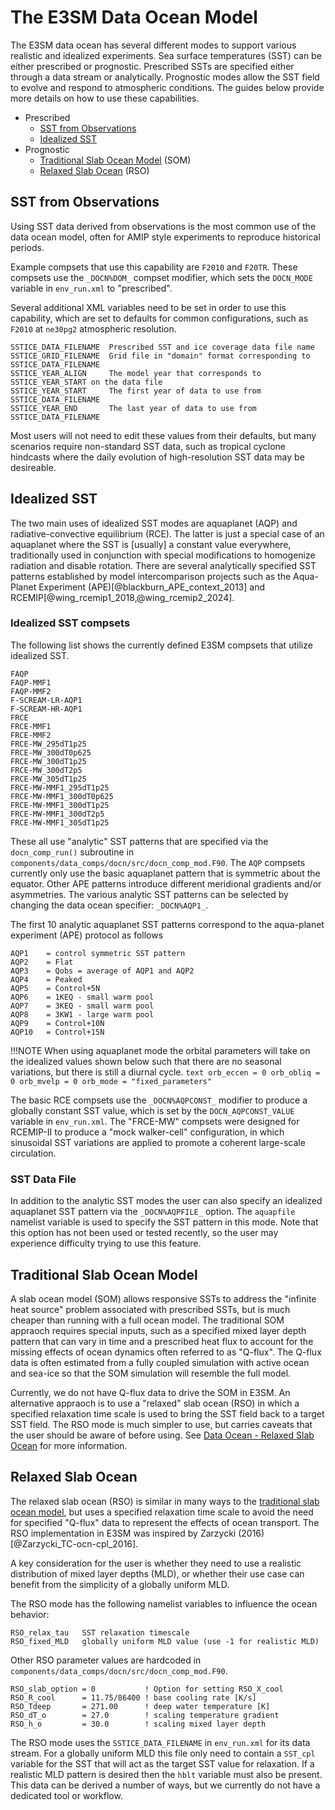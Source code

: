# The E3SM Data Ocean Model

<!-- disable certain linter checks here for more readable nested markdown  -->
<!-- markdownlint-disable  MD007 --> <!-- ul-indent -->

The E3SM data ocean has several different modes to support various realistic and idealized experiments. Sea surface temperatures (SST) can be either prescribed or prognostic. Prescribed SSTs are specified either through a data stream or analytically. Prognostic modes allow the SST field to evolve and respond to atmospheric conditions. The guides below provide more details on how to use these capabilities.

- Prescribed
    - [SST from Observations](#sst-from-observations)
    - [Idealized SST](#idealized-sst)
- Prognostic
    - [Traditional Slab Ocean Model](#traditional-slab-ocean-model) (SOM)
    - [Relaxed Slab Ocean](#relaxed-slab-ocean) (RSO)

## SST from Observations

Using SST data derived from observations is the most common use of the data ocean model, often for AMIP style experiments to reproduce historical periods.

Example compsets that use this capability are `F2010` and `F20TR`. These compsets use the `_DOCN%DOM_` compset modifier, which sets the `DOCN_MODE` variable in `env_run.xml`  to "prescribed".

Several additional XML variables need to be set in order to use this capability, which are set to defaults for common configurations, such as `F2010` at `ne30pg2` atmospheric resolution.

```text
SSTICE_DATA_FILENAME  Prescribed SST and ice coverage data file name
SSTICE_GRID_FILENAME  Grid file in "domain" format corresponding to SSTICE_DATA_FILENAME
SSTICE_YEAR_ALIGN     The model year that corresponds to SSTICE_YEAR_START on the data file
SSTICE_YEAR_START     The first year of data to use from SSTICE_DATA_FILENAME
SSTICE_YEAR_END       The last year of data to use from SSTICE_DATA_FILENAME
```

Most users will not need to edit these values from their defaults, but many scenarios require non-standard SST data, such as tropical cyclone hindcasts where the daily evolution of high-resolution SST data may be desireable.

## Idealized SST

The two main uses of idealized SST modes are aquaplanet (AQP) and radiative-convective equilibrium (RCE). The latter is just a special case of an aquaplanet where the SST is [usually] a constant value everywhere, traditionally used in conjunction with special modifications to homogenize radiation and disable rotation. There are several analytically specified SST patterns established by model intercomparison projects such as the Aqua-Planet Experiment (APE)[@blackburn_APE_context_2013] and RCEMIP[@wing_rcemip1_2018,@wing_rcemip2_2024].

### Idealized SST compsets

The following list shows the currently defined E3SM compsets that utilize idealized SST.

```text
FAQP
FAQP-MMF1
FAQP-MMF2
F-SCREAM-LR-AQP1
F-SCREAM-HR-AQP1
FRCE
FRCE-MMF1
FRCE-MMF2
FRCE-MW_295dT1p25
FRCE-MW_300dT0p625
FRCE-MW_300dT1p25
FRCE-MW_300dT2p5
FRCE-MW_305dT1p25
FRCE-MW-MMF1_295dT1p25
FRCE-MW-MMF1_300dT0p625
FRCE-MW-MMF1_300dT1p25
FRCE-MW-MMF1_300dT2p5
FRCE-MW-MMF1_305dT1p25
```

These all use "analytic" SST patterns that are specified via the `docn_comp_run()` subroutine in `components/data_comps/docn/src/docn_comp_mod.F90`. The `AQP` compsets currently only use the basic aquaplanet pattern that is symmetric about the equator. Other APE patterns introduce different meridional gradients and/or asymmetries. The various analytic SST patterns can be selected by changing the data ocean specifier: `_DOCN%AQP1_`.

The first 10 analytic aquaplanet SST patterns correspond to the aqua-planet experiment (APE) protocol as follows

```text
AQP1    = control symmetric SST pattern
AQP2    = Flat
AQP3    = Qobs = average of AQP1 and AQP2
AQP4    = Peaked
AQP5    = Control+5N
AQP6    = 1KEQ - small warm pool
AQP7    = 3KEQ - small warm pool
AQP8    = 3KW1 - large warm pool
AQP9    = Control+10N
AQP10   = Control+15N
```

!!!NOTE
    When using aquaplanet mode the orbital parameters will take on the idealized values shown below such that there are no seasonal variations, but there is still a diurnal cycle.
    ```text
    orb_eccen = 0
    orb_obliq = 0
    orb_mvelp = 0
    orb_mode = "fixed_parameters"
    ```

The basic RCE compsets use the `_DOCN%AQPCONST_` modifier to produce a globally constant SST value, which is set by the `DOCN_AQPCONST_VALUE` variable in `env_run.xml`. The "FRCE-MW" compsets were designed for RCEMIP-II to produce a "mock walker-cell" configuration, in which sinusoidal SST variations are applied to promote a coherent large-scale circulation.

### SST Data File

In addition to the analytic SST modes the user can also specify an idealized aquaplanet SST pattern via the `_DOCN%AQPFILE_` option. The `aquapfile` namelist variable is used to specify the SST pattern in this mode. Note that this option has not been used or tested recently, so the user may experience difficulty trying to use this feature.

## Traditional Slab Ocean Model

A slab ocean model (SOM) allows responsive SSTs to address the "infinite heat source" problem associated with prescribed SSTs, but is much cheaper than running with a full ocean model. The traditional SOM appraoch requires special inputs, such as a specified mixed layer depth pattern that can vary in time and a prescribed heat flux to account for the missing effects of ocean dynamics often referred to as "Q-flux". The Q-flux data is often estimated from a fully coupled simulation with active ocean and sea-ice so that the SOM simulation will resemble the full model.

Currently, we do not have Q-flux data to drive the SOM in E3SM. An alternative appraoch is to use a "relaxed" slab ocean (RSO) in which a specified relaxation time scale is used to bring the SST field back to a target SST field. The RSO mode is much simpler to use, but carries caveats that the user should be aware of before using. See [Data Ocean - Relaxed Slab Ocean](data-ocean-RSO.md) for more information.

## Relaxed Slab Ocean

The relaxed slab ocean (RSO) is similar in many ways to the [traditional slab ocean model](data-ocean-SOM.md), but uses a specified relaxation time scale to avoid the need for specified "Q-flux" data to represent the effects of ocean transport. The RSO implementation in E3SM was inspired by Zarzycki (2016)[@Zarzycki_TC-ocn-cpl_2016].

A key consideration for the user is whether they need to use a realistic distribution of mixed layer depths (MLD), or whether their use case can benefit from the simplicity of a globally uniform MLD.

The RSO mode has the following namelist variables to influence the ocean behavior:

```text
RSO_relax_tau   SST relaxation timescale
RSO_fixed_MLD   globally uniform MLD value (use -1 for realistic MLD)
```

Other RSO parameter values are hardcoded in `components/data_comps/docn/src/docn_comp_mod.F90`.

```text
RSO_slab_option = 0           ! Option for setting RSO_X_cool
RSO_R_cool      = 11.75/86400 ! base cooling rate [K/s]
RSO_Tdeep       = 271.00      ! deep water temperature [K]
RSO_dT_o        = 27.0        ! scaling temperature gradient
RSO_h_o         = 30.0        ! scaling mixed layer depth
```

The RSO mode uses the `SSTICE_DATA_FILENAME` in `env_run.xml` for its data stream. For a globally uniform MLD this file only need to contain a `SST_cpl` variable for the SST that will act as the target SST value for relaxation. If a realistic MLD pattern is desired then the `hblt` variable must also be present. This data can be derived a number of ways, but we currently do not have a dedicated tool or workflow.
